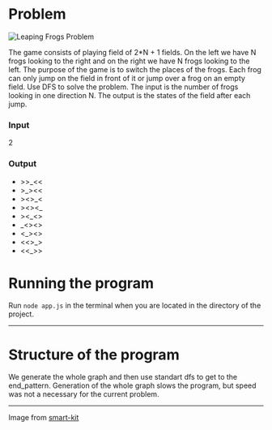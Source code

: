 # Problem

![Leaping Frogs Problem](http://smart-kit.com/wp-content/uploads/2011/01/frog-jumping-puzzle.jpg "Problem description")

The game consists of playing field of 2*N + 1 fields. On the left we have N frogs looking to the right and on the right we have N frogs looking to the left. The purpose of the game is to switch the places of the frogs. Each frog can only jump on the field in front of it or jump over a frog on an empty field. Use DFS to solve the problem. The input is the number of frogs looking in one direction N. The output is the states of the field after each jump.

### Input
2
### Output
* \>\>_<<
* \>_><<
* \><>_<
* \><><_
* \><_<>
* _<><>
* <_><>
* <<>_>
* <<_>>

# Running the program

Run `node app.js` in the terminal when you are located in the directory of the project.

---

# Structure of the program

We generate the whole graph and then use standart dfs to get to the end_pattern. Generation of the whole graph slows the program, but speed was not a necessary for the current problem.

---

Image from [smart-kit](http://smart-kit.com/wp-content/uploads/2011/01/frog-jumping-puzzle.jpg)